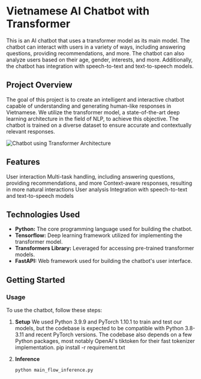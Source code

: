 # Vietnamese AI Chatbot with Transformer

This is an AI chatbot that uses a transformer model as its main model. The chatbot can interact with users in a variety of ways, including answering questions, providing recommendations, and more. The chatbot can also analyze users based on their age, gender, interests, and more. Additionally, the chatbot has integration with speech-to-text and text-to-speech models.


## Project Overview

The goal of this project is to create an intelligent and interactive chatbot capable of understanding and generating human-like responses in Vietnamese. We utilize the transformer model, a state-of-the-art deep learning architecture in the field of NLP, to achieve this objective. The chatbot is trained on a diverse dataset to ensure accurate and contextually relevant responses.

![Chatbot using Transformer Architecture](https://github.com/blak-tran/AI-Chatbot-Synthesis/blob/da19064f92e8aa2da7d6dfacc4bf236ac38a18fb/assets/transformer_architect.png)


## Features

User interaction
Multi-task handling, including answering questions, providing recommendations, and more
Context-aware responses, resulting in more natural interactions
User analysis
Integration with speech-to-text and text-to-speech models

## Technologies Used

- **Python:** The core programming language used for building the chatbot.
- **Tensorflow:** Deep learning framework utilized for implementing the transformer model.
- **Transformers Library:** Leveraged for accessing pre-trained transformer models.
- **FastAPI:** Web framework used for building the chatbot's user interface.

## Getting Started

### Usage
To use the chatbot, follow these steps:
1. **Setup**
 We used Python 3.9.9 and PyTorch 1.10.1 to train and test our models, but the codebase is expected to be compatible with Python 3.8-3.11 and recent PyTorch versions. The codebase also depends on a few Python packages, most notably OpenAI's tiktoken for their fast tokenizer implementation.
pip install -r requirement.txt

2. **Inference**
   ```bash
   python main_flow_inference.py 
